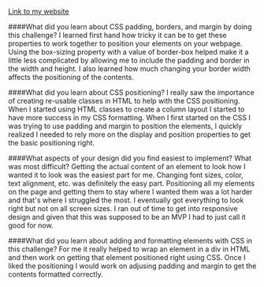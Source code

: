 [Link to my website](cstallings1.github.io)

####What did you learn about CSS padding, borders, and margin by doing this challenge?
I learned first hand how tricky it can be to get these properties to work together to position your elements on your webpage. Using the box-sizing property with a value of border-box helped make it a little less complicated by allowing me to include the padding and border in the width and height. I also learned how much changing your border width affects the positioning of the contents.

####What did you learn about CSS positioning?
I really saw the importance of creating re-usable classes in HTML to help with the CSS positioning. When I started using HTML classes to create a column layout I started to have more success in my CSS formatting. When I first started on the CSS I was trying to use padding and margin to position the elements, I quickly realized I needed to rely more on the display and position properties to get the basic positioning right.

####What aspects of your design did you find easiest to implement? What was most difficult?
Getting the actual content of an element to look how I wanted it to look was the easiest part for me. Changing font sizes, color, text alignment, etc. was definitely the easy part. Positioning all my elements on the page and getting them to stay where I wanted them was a lot harder and that's where I struggled the most. I eventually got everything to look right but not on all screen sizes. I ran out of time to get into responsive design and given that this was supposed to be an MVP I had to just call it good for now.

####What did you learn about adding and formatting elements with CSS in this challenge?
For me it really helped to wrap an element in a div in HTML and then work on getting that element positioned right using CSS. Once I liked the positioning I would work on adjusing padding and margin to get the contents formatted correctly.
